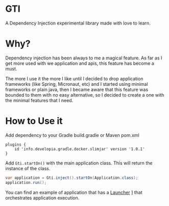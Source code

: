 # GTI
A Dependency Injection experimental library made with love to learn.

# Why?
Dependency injection has been always to me a magical feature. As far as I get more used with we application and apis, 
this feature has become a must. 

The more I use it the more I like until I decided to drop application frameworks (like Spring, Micronaut, etc) and 
I started using minimal frameworks or plain java, then I became aware that this feature was bounded to them with no 
easy alternative, so I decided to create a one with the minimal features that I need.

# How to Use it
Add dependency to your Gradle build.gradle or Maven pom.xml
```
plugins {
    id 'info.developia.gradle.docker.slimjar' version '1.0.1'
}
```

Add `Gti.startOn()` with the main application class. This will return the instance of the class.
```java
var application = Gti.inject().startOn(Application.class);
application.run();
```

You can find an example of application that has a [Launcher](src/test/java/fixture/Launcher.java) ] that orchestrates application execution.
